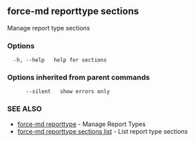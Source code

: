 ## force-md reporttype sections

Manage report type sections

### Options

```
  -h, --help   help for sections
```

### Options inherited from parent commands

```
      --silent   show errors only
```

### SEE ALSO

* [force-md reporttype](force-md_reporttype.md)	 - Manage Report Types
* [force-md reporttype sections list](force-md_reporttype_sections_list.md)	 - List report type sections

